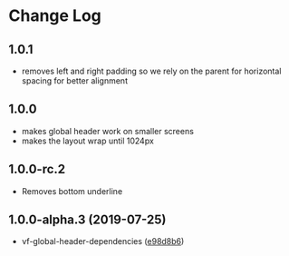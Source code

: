 # Change Log

## 1.0.1

* removes left and right padding so we rely on the parent for horizontal spacing for better alignment

## 1.0.0

* makes global header work on smaller screens
* makes the layout wrap until 1024px

## 1.0.0-rc.2

* Removes bottom underline

## 1.0.0-alpha.3 (2019-07-25)

* vf-global-header-dependencies ([e98d8b6](https://github.com/visual-framework/vf-core/commit/e98d8b6))
